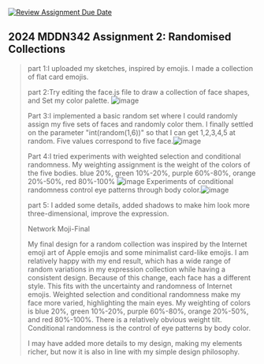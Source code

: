 [![Review Assignment Due Date](https://classroom.github.com/assets/deadline-readme-button-24ddc0f5d75046c5622901739e7c5dd533143b0c8e959d652212380cedb1ea36.svg)](https://classroom.github.com/a/uYb6fuja)
## 2024 MDDN342 Assignment 2: Randomised Collections

>part 1:I uploaded my sketches, inspired by emojis. I made a collection of flat card emojis.
>
>part 2:Try editing the face.js file to draw a collection of face shapes, and Set my color palette. ![image](https://github.com/23-MDDN342/randomised-collection-nanzelas/assets/90404037/b330a842-5adc-47d7-98c7-b12d3a5d6a4d)
>
>Part 3:I implemented a basic random set where I could randomly assign my five sets of faces and randomly color them. I finally settled on the parameter "int(random(1,6))" so that I can get 1,2,3,4,5 at random. Five values correspond to five face.![image](https://github.com/23-MDDN342/randomised-collection-nanzelas/assets/90404037/371586b9-8bd6-434b-a146-cff189d59648)
>
>Part 4:I tried experiments with weighted selection and conditional randomness. My weighting assignment is the weight of the colors of the five bodies. blue 20%, green 10%-20%, purple 60%-80%, orange 20%-50%, red 80%-100% ![image](https://github.com/23-MDDN342/randomised-collection-nanzelas/assets/90404037/a57380b8-fb0d-475d-a11f-595919d47e8f)
>Experiments of conditional randomness control eye patterns through body color.![image](https://github.com/23-MDDN342/randomised-collection-nanzelas/assets/90404037/955e1158-3237-41ac-ad7c-1963a87ed30e)
>
>part 5: I added some details, added shadows to make him look more three-dimensional, improve the expression.
>
>Network Moji-Final
>
>My final design for a random collection was inspired by the Internet emoji art of Apple emojis and some minimalist card-like emojis. I am relatively happy with my end result, which has a wide range of random variations in my expression collection while having a consistent design. Because of this change, each face has a different style. This fits with the uncertainty and randomness of Internet emojis. Weighted selection and conditional randomness make my face more varied, highlighting the main eyes. My weighting of colors is blue 20%, green 10%-20%, purple 60%-80%, orange 20%-50%, and red 80%-100%. There is a relatively obvious weight tilt. Conditional randomness is the control of eye patterns by body color.
>
>I may have added more details to my design, making my elements richer, but now it is also in line with my simple design philosophy.





